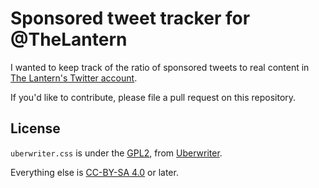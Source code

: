 # Sponsored tweet tracker for @TheLantern

I wanted to keep track of the ratio of sponsored tweets to real content in [The Lantern's Twitter account](https://twitter.com/thelantern/).

If you'd like to contribute, please file a pull request on this repository.

## License

`uberwriter.css` is under the [GPL2](https://www.gnu.org/licenses/old-licenses/gpl-2.0.txt), from [Uberwriter](https://launchpad.net/uberwriter).

Everything else is [CC-BY-SA 4.0](https://creativecommons.org/licenses/by-sa/4.0/) or later.
